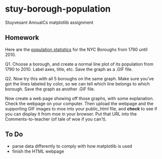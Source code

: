# stuy-borough-population

Stuyvesant AnnualCs matplotlib assignment

## Homework

Here are the [population statistics](/resources/nyc-population.csv) for the NYC Boroughs from 1790 until 2010.

Q1. Choose a borough, and create a normal line plot of its population from 1790 to 2010.  Label axes, title, etc.  Save the graph as a .GIF file.

Q2. Now try this with all 5 boroughs on the same graph.  Make sure you've got the lines labeled by color, so we can tell which line belongs to which borough.  Save the graph as another .GIF file.

Now create a web page showing off those graphs, with some explanation.  Check the webpage on your computer.  Then upload the webpage and the supporting GIF images to moe into your public_html file, and **check** to see if you can display it from moe in your browser.  Put that URL into the Comments-to-teacher (of tale of woe if you can't).

## To Do

- parse data differently to comply with how matplotlib is used
- finish the HTML webpage